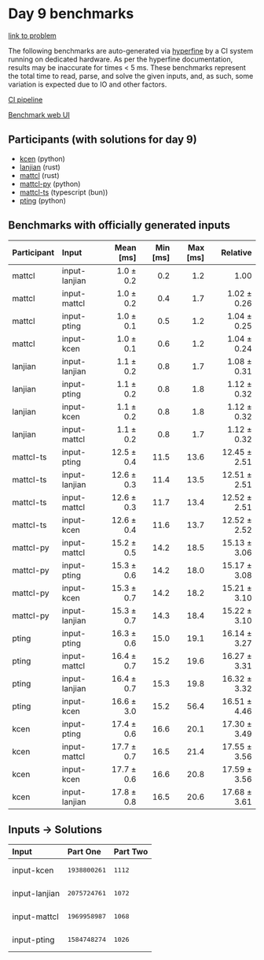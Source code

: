 # Day 9 benchmarks

[link to problem](https://adventofcode.com/2023/day/9)

The following benchmarks are auto-generated via
[hyperfine](https://github.com/sharkdp/hyperfine) by a CI system running on
dedicated hardware. As per the hyperfine documentation, results may be
inaccurate for times < 5 ms. These benchmarks represent the total time to read,
parse, and solve the given inputs, and, as such, some variation is expected due
to IO and other factors.

[CI pipeline](http://ci.papercode.net:8080/teams/main/pipelines/aoc2023)

[Benchmark web UI](https://aoc.ancalagon.black)


## Participants (with solutions for day 9)

- [kcen](https://github.com/kcen/aoc2023) (python)
- [lanjian](https://github.com/lanjian/aoc-2023) (rust)
- [mattcl](https://github.com/mattcl/aoc2023) (rust)
- [mattcl-py](https://github.com/mattcl/aoc2023-py) (python)
- [mattcl-ts](https://github.com/mattcl/aoc2023-js) (typescript (bun))
- [pting](https://github.com/pting/aoc2023) (python)


## Benchmarks with officially generated inputs

| Participant | Input | Mean [ms] | Min [ms] | Max [ms] | Relative |
|:---|:---|---:|---:|---:|---:|
| mattcl | input-lanjian | 1.0 ± 0.2 | 0.2 | 1.2 | 1.00 |
| mattcl | input-mattcl | 1.0 ± 0.2 | 0.4 | 1.7 | 1.02 ± 0.26 |
| mattcl | input-pting | 1.0 ± 0.1 | 0.5 | 1.2 | 1.04 ± 0.25 |
| mattcl | input-kcen | 1.0 ± 0.1 | 0.6 | 1.2 | 1.04 ± 0.24 |
| lanjian | input-lanjian | 1.1 ± 0.2 | 0.8 | 1.7 | 1.08 ± 0.31 |
| lanjian | input-pting | 1.1 ± 0.2 | 0.8 | 1.8 | 1.12 ± 0.32 |
| lanjian | input-kcen | 1.1 ± 0.2 | 0.8 | 1.8 | 1.12 ± 0.32 |
| lanjian | input-mattcl | 1.1 ± 0.2 | 0.8 | 1.7 | 1.12 ± 0.32 |
| mattcl-ts | input-pting | 12.5 ± 0.4 | 11.5 | 13.6 | 12.45 ± 2.51 |
| mattcl-ts | input-lanjian | 12.6 ± 0.3 | 11.4 | 13.5 | 12.51 ± 2.51 |
| mattcl-ts | input-mattcl | 12.6 ± 0.3 | 11.7 | 13.4 | 12.52 ± 2.51 |
| mattcl-ts | input-kcen | 12.6 ± 0.4 | 11.6 | 13.7 | 12.52 ± 2.52 |
| mattcl-py | input-mattcl | 15.2 ± 0.5 | 14.2 | 18.5 | 15.13 ± 3.06 |
| mattcl-py | input-pting | 15.3 ± 0.6 | 14.2 | 18.0 | 15.17 ± 3.08 |
| mattcl-py | input-kcen | 15.3 ± 0.7 | 14.2 | 18.2 | 15.21 ± 3.10 |
| mattcl-py | input-lanjian | 15.3 ± 0.7 | 14.3 | 18.4 | 15.22 ± 3.10 |
| pting | input-pting | 16.3 ± 0.6 | 15.0 | 19.1 | 16.14 ± 3.27 |
| pting | input-mattcl | 16.4 ± 0.7 | 15.2 | 19.6 | 16.27 ± 3.31 |
| pting | input-lanjian | 16.4 ± 0.7 | 15.3 | 19.8 | 16.32 ± 3.32 |
| pting | input-kcen | 16.6 ± 3.0 | 15.2 | 56.4 | 16.51 ± 4.46 |
| kcen | input-pting | 17.4 ± 0.6 | 16.6 | 20.1 | 17.30 ± 3.49 |
| kcen | input-mattcl | 17.7 ± 0.7 | 16.5 | 21.4 | 17.55 ± 3.56 |
| kcen | input-kcen | 17.7 ± 0.6 | 16.6 | 20.8 | 17.59 ± 3.56 |
| kcen | input-lanjian | 17.8 ± 0.8 | 16.5 | 20.6 | 17.68 ± 3.61 |


## Inputs -> Solutions

| Input | Part One | Part Two |
|:---|:---|:---|
|input-kcen|<pre>1938800261</pre>|<pre>1112</pre>|
|input-lanjian|<pre>2075724761</pre>|<pre>1072</pre>|
|input-mattcl|<pre>1969958987</pre>|<pre>1068</pre>|
|input-pting|<pre>1584748274</pre>|<pre>1026</pre>|